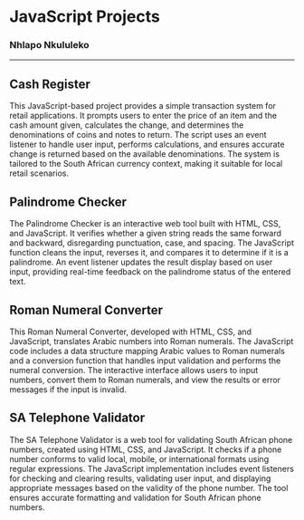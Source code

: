 # JavaScript Projects
### Nhlapo Nkululeko
<hr>

## Cash Register
This JavaScript-based project provides a simple transaction system for retail applications. It prompts users to enter the price of an item and the cash amount given, calculates the change, and determines the denominations of coins and notes to return. The script uses an event listener to handle user input, performs calculations, and ensures accurate change is returned based on the available denominations. The system is tailored to the South African currency context, making it suitable for local retail scenarios.

## Palindrome Checker
The Palindrome Checker is an interactive web tool built with HTML, CSS, and JavaScript. It verifies whether a given string reads the same forward and backward, disregarding punctuation, case, and spacing. The JavaScript function cleans the input, reverses it, and compares it to determine if it is a palindrome. An event listener updates the result display based on user input, providing real-time feedback on the palindrome status of the entered text.

## Roman Numeral Converter
This Roman Numeral Converter, developed with HTML, CSS, and JavaScript, translates Arabic numbers into Roman numerals. The JavaScript code includes a data structure mapping Arabic values to Roman numerals and a conversion function that handles input validation and performs the numeral conversion. The interactive interface allows users to input numbers, convert them to Roman numerals, and view the results or error messages if the input is invalid.

## SA Telephone Validator
The SA Telephone Validator is a web tool for validating South African phone numbers, created using HTML, CSS, and JavaScript. It checks if a phone number conforms to valid local, mobile, or international formats using regular expressions. The JavaScript implementation includes event listeners for checking and clearing results, validating user input, and displaying appropriate messages based on the validity of the phone number. The tool ensures accurate formatting and validation for South African phone numbers.

